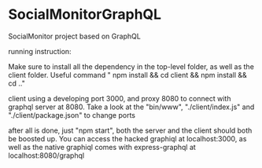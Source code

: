 # SocialMonitorGraphQL
SocialMonitor project based on GraphQL

running instruction:

Make sure to install all the dependency in the top-level folder, as well as the client folder. Useful command " npm install && cd client && npm install && cd .."

client using a developing port 3000, and proxy 8080 to connect with graphql server at 8080. Take a look at the "bin/www", "./client/index.js" and "./client/package.json" to change ports
 
after all is done, just "npm start", both the server and the client should both be boosted up. You can access the hacked graphiql at localhost:3000, as well as the native graphiql comes with express-graphql at localhost:8080/graphql

